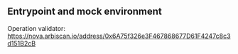 ## Entrypoint and mock environment

Operation validator:
https://nova.arbiscan.io/address/0x6A75f326e3F467868677D61F4247c8c3d151B2cB
